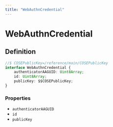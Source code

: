 ```yaml
---
title: "WebAuthnCredential"
---
```


# WebAuthnCredential

## Definition

```ts
//$ COSEPublicKey=/reference/main/COSEPublicKey
interface WebAuthnCredential {
	authenticatorAAGUID: Uint8Array;
	id: Uint8Array;
	publicKey: $$COSEPublicKey;
}
```

### Properties

- `authenticatorAAGUID`
- `id`
- `publicKey`

